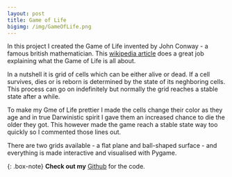 ```yaml
---
layout: post
title: Game of Life
bigimg: /img/GameOfLife.png
---
```


In this project I created the Game of Life invented by John Conway - a famous british mathematician. This [wikipedia article](https://en.wikipedia.org/wiki/Conway%27s_Game_of_Life) does a great job explaining what the Game of Life is all about. 

In a nutshell it is grid of cells which can be either alive or dead. If a cell survives, dies or is reborn is determined by the state of its neghboring cells. This process can go on indefinitely but normally the grid reaches a stable state after a while. 

To make my Gme of Life prettier I made the cells change their color as they age and in true Darwinistic spirit I gave them an increased chance to die the older they got. This however made the game reach a stable state way too quickly so I commented those lines out. 

There are two grids available - a flat plane and ball-shaped surface - and everything is made interactive and visualised with Pygame. 

{: .box-note}
**Check out my** [Github](https://github.com/RobinSrimal/GameOfLife) for the code. 
